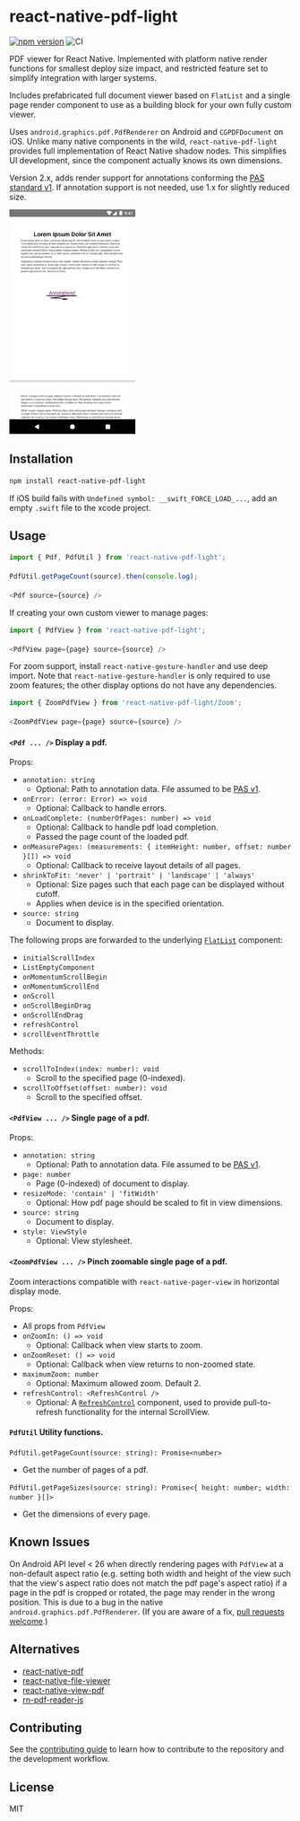 # react-native-pdf-light

[![npm version](https://img.shields.io/npm/v/react-native-pdf-light)](https://www.npmjs.com/package/react-native-pdf-light)
![CI](https://github.com/alpha0010/react-native-pdf-viewer/workflows/CI/badge.svg)

PDF viewer for React Native. Implemented with platform native render functions
for smallest deploy size impact, and restricted feature set to simplify
integration with larger systems.

Includes prefabricated full document viewer based on `FlatList` and a single
page render component to use as a building block for your own fully custom
viewer.

Uses `android.graphics.pdf.PdfRenderer` on Android and `CGPDFDocument` on iOS.
Unlike many native components in the wild, `react-native-pdf-light` provides
full implementation of React Native shadow nodes. This simplifies UI
development, since the component actually knows its own dimensions.

Version 2.x, adds render support for annotations conforming the
[PAS standard v1](https://github.com/alpha0010/paged-annotation). If
annotation support is not needed, use 1.x for slightly reduced size.

<img src="docs/annotation.png" alt="PDF Annotation" height="400">

## Installation

```sh
npm install react-native-pdf-light
```

If iOS build fails with `Undefined symbol: __swift_FORCE_LOAD_...`, add an
empty `.swift` file to the xcode project.

## Usage

```js
import { Pdf, PdfUtil } from 'react-native-pdf-light';

PdfUtil.getPageCount(source).then(console.log);

<Pdf source={source} />
```

If creating your own custom viewer to manage pages:
```js
import { PdfView } from 'react-native-pdf-light';

<PdfView page={page} source={source} />
```

For zoom support, install `react-native-gesture-handler` and use deep import.
Note that `react-native-gesture-handler` is only required to use zoom
features; the other display options do not have any dependencies.
```js
import { ZoomPdfView } from 'react-native-pdf-light/Zoom';

<ZoomPdfView page={page} source={source} />
```

#### `<Pdf ... />` Display a pdf.

Props:
- `annotation: string`
  - Optional: Path to annotation data. File assumed to be [PAS v1](https://github.com/alpha0010/paged-annotation#version-1).
- `onError: (error: Error) => void`
  - Optional: Callback to handle errors.
- `onLoadComplete: (numberOfPages: number) => void`
  - Optional: Callback to handle pdf load completion.
  - Passed the page count of the loaded pdf.
- `onMeasurePages: (measurements: { itemHeight: number, offset: number }[]) => void`
  - Optional: Callback to receive layout details of all pages.
- `shrinkToFit: 'never' | 'portrait' | 'landscape' | 'always'`
  - Optional: Size pages such that each page can be displayed without cutoff.
  - Applies when device is in the specified orientation.
- `source: string`
  - Document to display.

The following props are forwarded to the underlying
[`FlatList`](https://reactnative.dev/docs/flatlist) component:
- `initialScrollIndex`
- `ListEmptyComponent`
- `onMomentumScrollBegin`
- `onMomentumScrollEnd`
- `onScroll`
- `onScrollBeginDrag`
- `onScrollEndDrag`
- `refreshControl`
- `scrollEventThrottle`

Methods:
- `scrollToIndex(index: number): void`
  - Scroll to the specified page (0-indexed).
- `scrollToOffset(offset: number): void`
  - Scroll to the specified offset.

#### `<PdfView ... />` Single page of a pdf.

Props:
- `annotation: string`
  - Optional: Path to annotation data. File assumed to be [PAS v1](https://github.com/alpha0010/paged-annotation#version-1).
- `page: number`
  - Page (0-indexed) of document to display.
- `resizeMode: 'contain' | 'fitWidth'`
  - Optional: How pdf page should be scaled to fit in view dimensions.
- `source: string`
  - Document to display.
- `style: ViewStyle`
  - Optional: View stylesheet.

#### `<ZoomPdfView ... />` Pinch zoomable single page of a pdf.

Zoom interactions compatible with `react-native-pager-view` in horizontal
display mode.

Props:
- All props from `PdfView`
- `onZoomIn: () => void`
  - Optional: Callback when view starts to zoom.
- `onZoomReset: () => void`
  - Optional: Callback when view returns to non-zoomed state.
- `maximumZoom: number`
  - Optional: Maximum allowed zoom. Default 2.
- `refreshControl: <RefreshControl />`
  - Optional: A [`RefreshControl`](https://reactnative.dev/docs/refreshcontrol) component, used to provide pull-to-refresh functionality for the internal ScrollView.

#### `PdfUtil` Utility functions.

`PdfUtil.getPageCount(source: string): Promise<number>`
- Get the number of pages of a pdf.

`PdfUtil.getPageSizes(source: string): Promise<{ height: number; width: number }[]>`
- Get the dimensions of every page.

## Known Issues

On Android API level < 26 when directly rendering pages with `PdfView` at a
non-default aspect ratio (e.g. setting both width and height of the view such
that the view's aspect ratio does not match the pdf page's aspect ratio) if
a page in the pdf is cropped or rotated, the page
may render in the wrong position. This is due to a bug in the native
`android.graphics.pdf.PdfRenderer`. (If you are aware of a fix,
[pull requests welcome](https://github.com/alpha0010/react-native-pdf-viewer/pulls).)

## Alternatives

- [react-native-pdf](https://github.com/wonday/react-native-pdf)
- [react-native-file-viewer](https://github.com/vinzscam/react-native-file-viewer)
- [react-native-view-pdf](https://github.com/rumax/react-native-PDFView)
- [rn-pdf-reader-js](https://github.com/xcarpentier/rn-pdf-reader-js)

## Contributing

See the [contributing guide](CONTRIBUTING.md) to learn how to contribute to the repository and the development workflow.

## License

MIT
